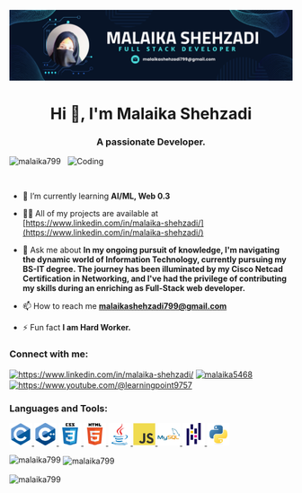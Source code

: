![logo](https://github.com/malaika799/First-repository/blob/main/Github%20%20Banner.png)
<h1 align="center">Hi 👋, I'm Malaika Shehzadi</h1>
<h3 align="center">A passionate Developer.</h3>

<img align="right" alt="Coding" width="400" src="https://user-images.githubusercontent.com/55389276/140866485-8fb1c876-9a8f-4d6a-98dc-08c4981eaf70.gif">

<p align="left"> <img src="https://komarev.com/ghpvc/?username=malaika799&label=Profile%20views&color=0e75b6&style=flat" alt="malaika799" /> </p>

<p align="left"> <a href="https://twitter.com/" target="blank"><img src="https://img.shields.io/twitter/follow/?logo=twitter&style=for-the-badge" alt="" /></a> </p>

- 🌱 I’m currently learning **AI/ML, Web 0.3**

- 👨‍💻 All of my projects are available at [https://www.linkedin.com/in/malaika-shehzadi/](https://www.linkedin.com/in/malaika-shehzadi/)

- 💬 Ask me about **In my ongoing pursuit of knowledge, I'm navigating the dynamic world of Information Technology, currently pursuing my BS-IT degree. The journey has been illuminated by my Cisco Netcad Certification in Networking, and I've had the privilege of contributing my skills during an enriching as Full-Stack web developer.**

- 📫 How to reach me **malaikashehzadi799@gmail.com**

- ⚡ Fun fact **I am Hard Worker.**

<h3 align="left">Connect with me:</h3>
<p align="left">
<a href="https://linkedin.com/in/https://www.linkedin.com/in/malaika-shehzadi/" target="blank"><img align="center" src="https://raw.githubusercontent.com/rahuldkjain/github-profile-readme-generator/master/src/images/icons/Social/linked-in-alt.svg" alt="https://www.linkedin.com/in/malaika-shehzadi/" height="30" width="40" /></a>
<a href="https://instagram.com/malaika5468" target="blank"><img align="center" src="https://raw.githubusercontent.com/rahuldkjain/github-profile-readme-generator/master/src/images/icons/Social/instagram.svg" alt="malaika5468" height="30" width="40" /></a>
<a href="https://www.youtube.com/@learningpoint9757" target="blank"><img align="center" src="https://raw.githubusercontent.com/rahuldkjain/github-profile-readme-generator/master/src/images/icons/Social/youtube.svg" alt="https://www.youtube.com/@learningpoint9757" height="30" width="40" /></a>
</p>

<h3 align="left">Languages and Tools:</h3>
<p align="left"> <a href="https://www.cprogramming.com/" target="_blank" rel="noreferrer"> <img src="https://raw.githubusercontent.com/devicons/devicon/master/icons/c/c-original.svg" alt="c" width="40" height="40"/> </a> <a href="https://www.w3schools.com/cpp/" target="_blank" rel="noreferrer"> <img src="https://raw.githubusercontent.com/devicons/devicon/master/icons/cplusplus/cplusplus-original.svg" alt="cplusplus" width="40" height="40"/> </a> <a href="https://www.w3schools.com/css/" target="_blank" rel="noreferrer"> <img src="https://raw.githubusercontent.com/devicons/devicon/master/icons/css3/css3-original-wordmark.svg" alt="css3" width="40" height="40"/> </a> <a href="https://www.w3.org/html/" target="_blank" rel="noreferrer"> <img src="https://raw.githubusercontent.com/devicons/devicon/master/icons/html5/html5-original-wordmark.svg" alt="html5" width="40" height="40"/> </a> <a href="https://www.java.com" target="_blank" rel="noreferrer"> <img src="https://raw.githubusercontent.com/devicons/devicon/master/icons/java/java-original.svg" alt="java" width="40" height="40"/> </a> <a href="https://developer.mozilla.org/en-US/docs/Web/JavaScript" target="_blank" rel="noreferrer"> <img src="https://raw.githubusercontent.com/devicons/devicon/master/icons/javascript/javascript-original.svg" alt="javascript" width="40" height="40"/> </a> <a href="https://www.mysql.com/" target="_blank" rel="noreferrer"> <img src="https://raw.githubusercontent.com/devicons/devicon/master/icons/mysql/mysql-original-wordmark.svg" alt="mysql" width="40" height="40"/> </a> <a href="https://pandas.pydata.org/" target="_blank" rel="noreferrer"> <img src="https://raw.githubusercontent.com/devicons/devicon/2ae2a900d2f041da66e950e4d48052658d850630/icons/pandas/pandas-original.svg" alt="pandas" width="40" height="40"/> </a> <a href="https://www.python.org" target="_blank" rel="noreferrer"> <img src="https://raw.githubusercontent.com/devicons/devicon/master/icons/python/python-original.svg" alt="python" width="40" height="40"/> </a> </p>

<p><img align="left" src="https://github-readme-stats.vercel.app/api/top-langs?username=malaika799&show_icons=true&locale=en&layout=compact" alt="malaika799" /></p>

<p>&nbsp;<img align="center" src="https://github-readme-stats.vercel.app/api?username=malaika799&show_icons=true&locale=en" alt="malaika799" /></p>

<p><img align="center" src="https://github-readme-streak-stats.herokuapp.com/?user=malaika799&" alt="malaika799" /></p>

